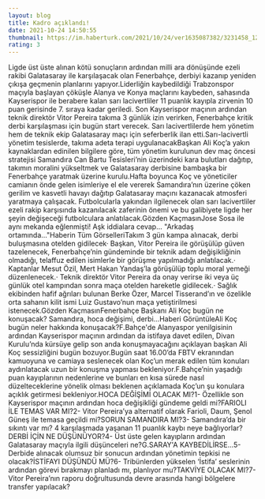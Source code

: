 ```yaml
--- 
layout: blog
title: Kadro açıklandı!
date: 2021-10-24 14:50:55
thumbnail: https://im.haberturk.com/2021/10/24/ver1635087382/3231458_1200x627.jpg
rating: 3
---
```

Ligde üst üste alınan kötü sonuçların ardından milli ara dönüşünde ezeli rakibi Galatasaray ile karşılaşacak olan Fenerbahçe, derbiyi kazanıp yeniden çıkışa geçmenin planlarını yapıyor.Liderliğin kaybedildiği Trabzonspor maçıyla başlayan çöküşle Alanya ve Konya maçlarını kaybeden, sahasında Kayserispor ile berabere kalan sarı lacivertliler 11 puanlık kayıpla zirvenin 10 puan gerisinde 7. sıraya kadar geriledi. Son Kayserispor maçının ardından teknik direktör Vitor Pereira takıma 3 günlük izin verirken, Fenerbahçe kritik derbi karşılaşması için bugün start verecek. Sarı lacivertlilerde hem yönetim hem de teknik ekip Galatasaray maçı için seferberlik ilan etti.Sarı-lacivertli yönetim tesislerde, takıma adeta terapi uygulanacakBaşkan Ali Koç’a yakın kaynaklardan edinilen bilgilere göre, tüm yönetim kurulunun dev maç öncesi stratejisi Samandıra Can Bartu Tesisleri’nin üzerindeki kara bulutları dağıtıp, takımın moralini yükseltmek ve Galatasaray derbisine bambaşka bir Fenerbahçe yaratmak üzerine kurulu.Hafta boyunca Koç ve yöneticiler camianın önde gelen isimleriye el ele vererek Samandıra’nın üzerine çöken gerilim ve kasvetli havayı dağıtıp Galatasaray maçını kazanacak atmosferi yaratmaya çalışacak. Futbolcularla yakından ilgilenecek olan sarı lacivertliler ezeli rakip karşısında kazanılacak zaferinin önemi ve bu galibiyete ligde her şeyin değişeceği futbolculara anlatılacak.Gözden KaçmasınJose Sosa ile aynı mekanda eğlenmişti! Aşk iddialara cevap... "Arkadaş ortamında..."Haberin Tüm GörselleriTakım 3 gün kampa alınacak, derbi buluşmasına otelden gidilecek· Başkan, Vitor Pereira ile görüşülüp güven tazelenecek, Fenerbahçe’nin gündeminde bir teknik adam değişikliğinin olmadığı, telaffuz edilen isimlerle bir görüşme yapılmadığı anlatılacak.· Kaptanlar Mesut Özil, Mert Hakan Yandaş’la görüşülüp toplu moral yemeği düzenlenecek.· Teknik direktör Vitor Pereira da onay verirse iki veya üç günlük otel kampından sonra maça otelden hareketle gidilecek.· Sağlık ekibinden hafif ağrıları bulunan Berke Özer, Marcel Tisserand’ın ve özelikle orta sahanın kilit ismi Luiz Gustavo’nun maça yetiştirilmesi istenecek.Gözden KaçmasınFenerbahçe Başkanı Ali Koç bugün ne konuşacak? Samandıra, hoca değişimi, derbi...Haberi GörüntüleAli Koç bugün neler hakkında konuşacak?F.Bahçe'de Alanyaspor yenilgisinin ardından Kayserispor maçının ardından da istifaya davet edilen, Divan Kurulu’nda kürsüye gelip son anda konuşmayacağını açıklayan başkan Ali Koç sessizliğini bugün bozuyor.Bugün saat 16.00’da FBTV ekranından kamuoyuna ve camiaya seslenecek olan Koç’un merak edilen tüm konuları aydınlatacak uzun bir konuşma yapması bekleniyor.F.Bahçe’nin yaşadığı puan kayıplarının nedenlerine ve bunları en kısa sürede nasıl düzelteceklerine yönelik olması beklenen açıklamada Koç’un şu konulara açıklık getirmesi bekleniyor.HOCA DEĞİŞİMİ OLACAK MI?1- Özellikle son Kayserispor maçının ardından hoca değişikliği gündeme geldi mi?FARIOLI İLE TEMAS VAR MI?2- Vitor Pereira’ya alternatif olarak Farioli, Daum, Şenol Güneş ile temasa geçildi mi?SORUN SAMANDIRA MI?3- Samandıra’da bir sıkıntı var mı? 4 karşılaşmada yaşanan 11 puanlık kaybı neye bağlıyorlar?DERBİ İÇİN NE DÜŞÜNÜYOR?4- Üst üste gelen kayıpların ardından Galatasaray maçıyla ilgili düşünceleri ne?G.SARAY'A KAYBEDİLİRSE...5- Derbide alınacak olumsuz bir sonucun ardından yönetimin tepkisi ne olacak?İSTİFAYI DÜŞÜNDÜ MÜ?6- Tribünlerden yükselen ‘İstifa’ seslerinin ardından görevi bırakmayı planladı mı, planlıyor mu?TAKVİYE OLACAK MI?7- Vitor Pereira’nın raporu doğrultusunda devre arasında hangi bölgelere transfer yapılacak?